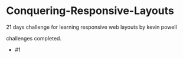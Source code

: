 # Conquering-Responsive-Layouts 

21 days challenge for learning responsive web layouts by kevin powell

challenges completed.
- #1
